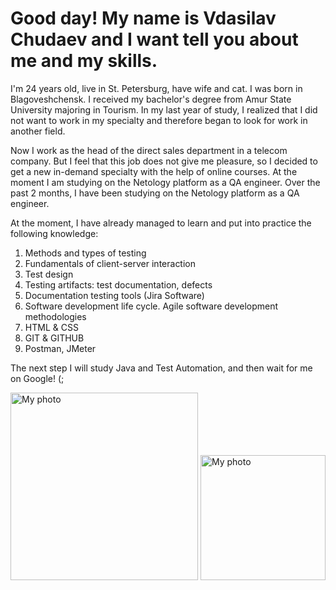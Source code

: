 # Good day! My name is Vdasilav Chudaev and I want tell you about me and my skills. #

I'm 24 years old, live in St. Petersburg, have wife and cat.
I was born in Blagoveshchensk. I received my bachelor's degree from Amur State University majoring in Tourism. In my last year of study, I realized that I did not want to work in my specialty and therefore began to look for work in another field.

Now I work as the head of the direct sales department in a telecom company. But I feel that this job does not give me pleasure, so I decided to get a new in-demand specialty with the help of online courses. At the moment I am studying on the Netology platform as a QA engineer. Over the past 2 months, I have been studying on the Netology platform as a QA engineer.

At the moment, I have already managed to learn and put into practice the following knowledge:

1. Methods and types of testing
2. Fundamentals of client-server interaction
3. Test design
4. Testing artifacts: test documentation, defects
5. Documentation testing tools (Jira Software)
6. Software development life cycle. Agile software development methodologies
7. HTML & CSS
8. GIT & GITHUB
9. Postman, JMeter

The next step I will study Java and Test Automation, and then wait for me on Google! (;

<img src="https://sun9-north.userapi.com/sun9-86/s/v1/ig2/rsHcvi6cxCn7n_IVtYKt5c4nT_DKZKwWma5o948dSokD3aM83O37DtC_nPeGIzfpWKwzMXwxVdEw8rso_WAo6QU0.jpg?size=960x1280&quality=95&type=album" width="300" alt="My photo">
<img src="https://sun9-east.userapi.com/sun9-76/s/v1/ig2/iwzaiJQrCYeWsf94hozlXfNpO-ObZAN__gf-6YCsQtrZUokg5Txx9xwtpWZFIaYmFsUjAu0Zn8fra1MB8ozGxkQK.jpg?size=720x1280&quality=95&type=album" width="200" alt="My photo">

